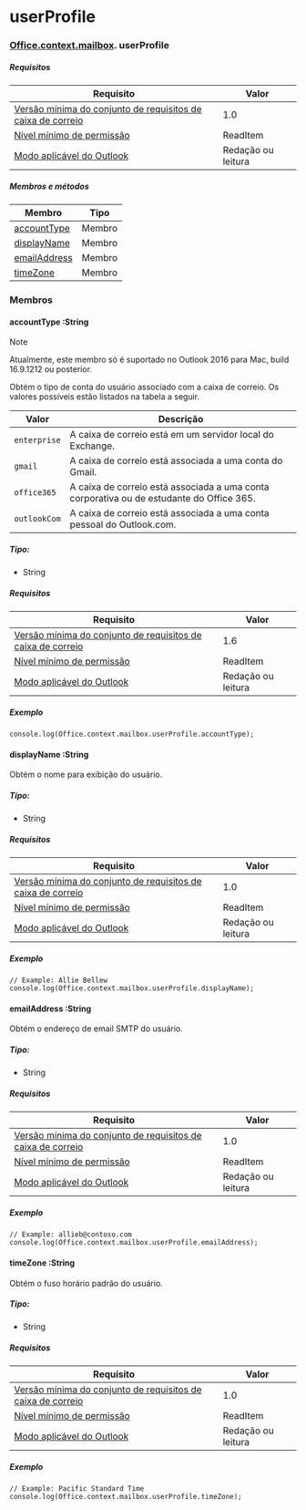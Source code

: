 
# <a name="userprofile"></a>userProfile

### [Office](Office.md)[.context](Office.context.md)[.mailbox](Office.context.mailbox.md). userProfile

##### <a name="requirements"></a>Requisitos

|Requisito| Valor|
|---|---|
|[Versão mínima do conjunto de requisitos de caixa de correio](/office/dev/add-ins/reference/requirement-sets/outlook-api-requirement-sets)| 1.0|
|[Nível mínimo de permissão](https://docs.microsoft.com/outlook/add-ins/understanding-outlook-add-in-permissions)| ReadItem|
|[Modo aplicável do Outlook](https://docs.microsoft.com/outlook/add-ins/#extension-points)| Redação ou leitura|

##### <a name="members-and-methods"></a>Membros e métodos

| Membro | Tipo |
|--------|------|
| [accountType](#accounttype-string) | Membro |
| [displayName](#displayname-string) | Membro |
| [emailAddress](#emailaddress-string) | Membro |
| [timeZone](#timezone-string) | Membro |

### <a name="members"></a>Membros

####  <a name="accounttype-string"></a>accountType :String

> [!NOTE]
> Atualmente, este membro só é suportado no Outlook 2016 para Mac, build 16.9.1212 ou posterior.

Obtém o tipo de conta do usuário associado com a caixa de correio. Os valores possíveis estão listados na tabela a seguir.

| Valor | Descrição |
|-------|-------------|
| `enterprise` | A caixa de correio está em um servidor local do Exchange. |
| `gmail` | A caixa de correio está associada a uma conta do Gmail. |
| `office365` | A caixa de correio está associada a uma conta corporativa ou de estudante do Office 365. |
| `outlookCom` | A caixa de correio está associada a uma conta pessoal do Outlook.com. |

##### <a name="type"></a>Tipo:

*   String

##### <a name="requirements"></a>Requisitos

|Requisito| Valor|
|---|---|
|[Versão mínima do conjunto de requisitos de caixa de correio](/office/dev/add-ins/reference/requirement-sets/outlook-api-requirement-sets)| 1.6 |
|[Nível mínimo de permissão](https://docs.microsoft.com/outlook/add-ins/understanding-outlook-add-in-permissions)| ReadItem|
|[Modo aplicável do Outlook](https://docs.microsoft.com/outlook/add-ins/#extension-points)| Redação ou leitura|

##### <a name="example"></a>Exemplo

```
console.log(Office.context.mailbox.userProfile.accountType);
```

####  <a name="displayname-string"></a>displayName :String

Obtém o nome para exibição do usuário.

##### <a name="type"></a>Tipo:

*   String

##### <a name="requirements"></a>Requisitos

|Requisito| Valor|
|---|---|
|[Versão mínima do conjunto de requisitos de caixa de correio](/office/dev/add-ins/reference/requirement-sets/outlook-api-requirement-sets)| 1.0|
|[Nível mínimo de permissão](https://docs.microsoft.com/outlook/add-ins/understanding-outlook-add-in-permissions)| ReadItem|
|[Modo aplicável do Outlook](https://docs.microsoft.com/outlook/add-ins/#extension-points)| Redação ou leitura|

##### <a name="example"></a>Exemplo

```
// Example: Allie Bellew
console.log(Office.context.mailbox.userProfile.displayName);
```

####  <a name="emailaddress-string"></a>emailAddress :String

Obtém o endereço de email SMTP do usuário.

##### <a name="type"></a>Tipo:

*   String

##### <a name="requirements"></a>Requisitos

|Requisito| Valor|
|---|---|
|[Versão mínima do conjunto de requisitos de caixa de correio](/office/dev/add-ins/reference/requirement-sets/outlook-api-requirement-sets)| 1.0|
|[Nível mínimo de permissão](https://docs.microsoft.com/outlook/add-ins/understanding-outlook-add-in-permissions)| ReadItem|
|[Modo aplicável do Outlook](https://docs.microsoft.com/outlook/add-ins/#extension-points)| Redação ou leitura|

##### <a name="example"></a>Exemplo

```
// Example: allieb@contoso.com
console.log(Office.context.mailbox.userProfile.emailAddress);
```

####  <a name="timezone-string"></a>timeZone :String

Obtém o fuso horário padrão do usuário.

##### <a name="type"></a>Tipo:

*   String

##### <a name="requirements"></a>Requisitos

|Requisito| Valor|
|---|---|
|[Versão mínima do conjunto de requisitos de caixa de correio](/office/dev/add-ins/reference/requirement-sets/outlook-api-requirement-sets)| 1.0|
|[Nível mínimo de permissão](https://docs.microsoft.com/outlook/add-ins/understanding-outlook-add-in-permissions)| ReadItem|
|[Modo aplicável do Outlook](https://docs.microsoft.com/outlook/add-ins/#extension-points)| Redação ou leitura|

##### <a name="example"></a>Exemplo

```
// Example: Pacific Standard Time
console.log(Office.context.mailbox.userProfile.timeZone);
```